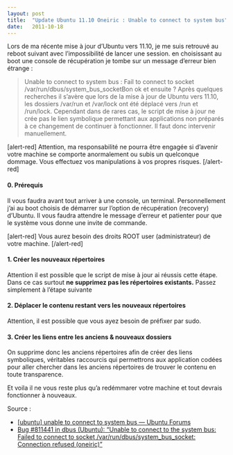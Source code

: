 ```yaml
---
layout:	post
title:	"Update Ubuntu 11.10 Oneiric : Unable to connect to system bus"
date:	2011-10-18
---
```


  Lors de ma récente mise à jour d’Ubuntu vers 11.10, je me suis retrouvé au reboot suivant avec l’impossibilité de lancer une session. en choisissant au boot une console de récupération je tombe sur un message d’erreur bien étrange :


> Unable to connect to system bus : Fail to connect to socket /var/run/dbus/system\_bus\_socketBon ok et ensuite ? Après quelques recherches il s’avère que lors de la mise à jour de Ubuntu vers 11.10, les dossiers /var/run et /var/lock ont été déplacé vers /run et /run/lock. Cependant dans de rares cas, le script de mise à jour ne crée pas le lien symbolique permettant aux applications non préparés à ce changement de continuer à fonctionner. Il faut donc intervenir manuellement.

[alert-red] Attention, ma responsabilité ne pourra être engagée si d’avenir votre machine se comporte anormalement ou subis un quelconque dommage. Vous effectuez vos manipulations à vos propres risques. [/alert-red]

#### 0. Prérequis

Il vous faudra avant tout arriver à une console, un terminal. Personnellement j’ai au boot choisis de démarrer sur l’option de récupération (recovery) d’Ubuntu. Il vous faudra attendre le message d’erreur et patienter pour que le système vous donne une invite de commande.

[alert-red] Vous aurez besoin des droits ROOT user (administrateur) de votre machine. [/alert-red]

#### 1. Créer les nouveaux répertoires

Attention il est possible que le script de mise à jour ai réussis cette étape. Dans ce cas surtout **ne supprimez pas les répertoires existants.** Passez simplement à l’étape suivante

#### 2. Déplacer le contenu restant vers les nouveaux répertoires

Attention, il est possible que vous ayez besoin de préfixer par sudo.

#### 3. Créer les liens entre les anciens & nouveaux dossiers

On supprime donc les anciens répertoires afin de créer des liens symboliques, véritables raccourcis qui permettrons aux application codées pour aller chercher dans les anciens répertoires de trouver le contenu en toute transparence.

Et voila il ne vous reste plus qu’a redémmarer votre machine et tout devrais fonctionner à nouveaux.

Source :

* [[ubuntu] unable to connect to system bus — Ubuntu Forums](http://ubuntuforums.org/showthread.php?t=1590618)
* [Bug #811441 in dbus (Ubuntu): “Unable to connect to the system bus: Failed to connect to socket /var/run/dbus/system\_bus\_socket: Connection refused (oneiric)”](https://bugs.launchpad.net/ubuntu/+source/dbus/+bug/811441)
  